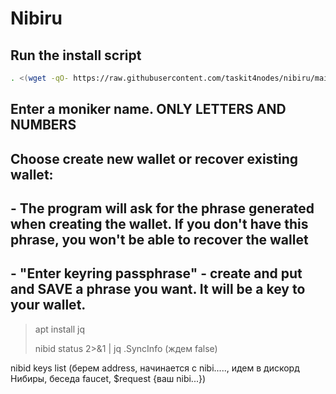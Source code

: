 # Nibiru


## Run the install script
```sh
. <(wget -qO- https://raw.githubusercontent.com/taskit4nodes/nibiru/main/install.sh)
```
## Enter a moniker name. ONLY LETTERS AND NUMBERS
## Choose create new wallet or recover existing wallet:
##    - The program will ask for the phrase generated when creating the wallet. If you don't have this phrase, you won't be able to recover the wallet
##    - "Enter keyring passphrase" - create and put and SAVE a phrase you want. It will be a key to your wallet.


> apt install jq
>
> nibid status 2>&1 | jq .SyncInfo (ждем false)

nibid keys list (берем address, начинается с nibi....., идем в дискорд Нибиры, беседа fauсet, $request {ваш nibi...})
